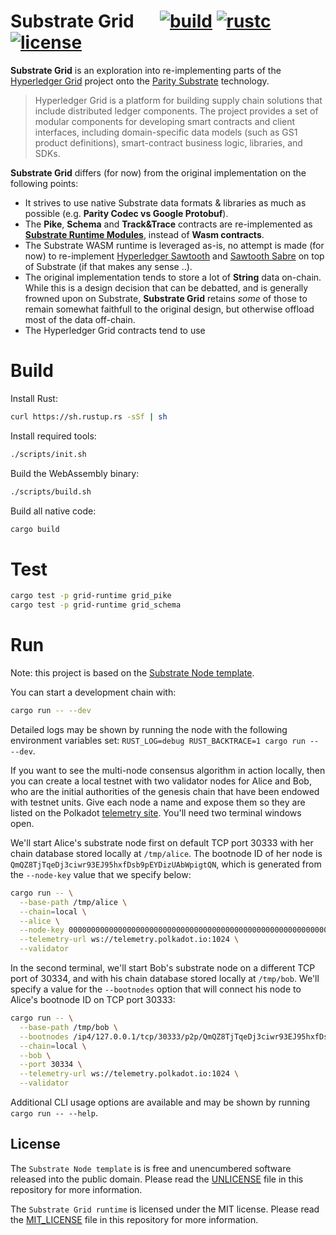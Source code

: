 # Substrate Grid &emsp; [![build]][codeship] [![rustc]][rustc_nightly] [![license]][license_mit]

[build]: https://app.codeship.com/projects/2663ec20-7322-0137-6fec-5af050f70adb/status?branch=master
[codeship]: https://app.codeship.com/projects/348677

[rustc]: https://img.shields.io/badge/rustc-1.35+-lightgray.svg
[rustc_nightly]: https://blog.rust-lang.org/2019/05/23/Rust-1.35.0.html

[license]: https://img.shields.io/badge/license-MIT-blue.svg
[license_mit]: https://github.com/stiiifff/substrate-grid/blob/master/LICENSE

**Substrate Grid** is an exploration into re-implementing parts of the [Hyperledger Grid](https://grid.hyperledger.org/about/) project onto the [Parity Substrate](https://www.parity.io/substrate/) technology.

> Hyperledger Grid is a platform for building supply chain solutions that include distributed ledger components. The project provides a set of modular components for developing smart contracts and client interfaces, including domain-specific data models (such as GS1 product definitions), smart-contract business logic, libraries, and SDKs.

**Substrate Grid** differs (for now) from the original implementation on the following points:
* It strives to use native Substrate data formats & libraries as much as possible (e.g. **Parity Codec vs Google Protobuf**).
* The **Pike**, **Schema** and **Track&Trace** contracts are re-implemented as [**Substrate Runtime Modules**](https://substrate.dev/docs/en/runtime/substrate-runtime-module-library), instead of **Wasm contracts**.
* The Substrate WASM runtime is leveraged as-is, no attempt is made (for now) to re-implement [Hyperledger Sawtooth](https://github.com/hyperledger/sawtooth-core) and [Sawtooth Sabre](https://github.com/hyperledger/sawtooth-sabre) on top of Substrate (if that makes any sense ..).
* The original implementation tends to store a lot of **String** data on-chain. While this is a design decision that can be debatted, and is generally frowned upon on Substrate, **Substrate Grid** retains *some* of those to remain somewhat faithfull to the original design, but otherwise offload most of the data off-chain.
* The Hyperledger Grid contracts tend to use 


# Build

Install Rust:

```bash
curl https://sh.rustup.rs -sSf | sh
```

Install required tools:

```bash
./scripts/init.sh
```

Build the WebAssembly binary:

```bash
./scripts/build.sh
```

Build all native code:

```bash
cargo build
```

# Test

```bash
cargo test -p grid-runtime grid_pike
cargo test -p grid-runtime grid_schema
```

# Run

Note: this project is based on the [Substrate Node template](https://github.com/paritytech/substrate/tree/master/node-template).

You can start a development chain with:

```bash
cargo run -- --dev
```

Detailed logs may be shown by running the node with the following environment variables set: `RUST_LOG=debug RUST_BACKTRACE=1 cargo run -- --dev`.

If you want to see the multi-node consensus algorithm in action locally, then you can create a local testnet with two validator nodes for Alice and Bob, who are the initial authorities of the genesis chain that have been endowed with testnet units. Give each node a name and expose them so they are listed on the Polkadot [telemetry site](https://telemetry.polkadot.io/#/Local%20Testnet). You'll need two terminal windows open.

We'll start Alice's substrate node first on default TCP port 30333 with her chain database stored locally at `/tmp/alice`. The bootnode ID of her node is `QmQZ8TjTqeDj3ciwr93EJ95hxfDsb9pEYDizUAbWpigtQN`, which is generated from the `--node-key` value that we specify below:

```bash
cargo run -- \
  --base-path /tmp/alice \
  --chain=local \
  --alice \
  --node-key 0000000000000000000000000000000000000000000000000000000000000001 \
  --telemetry-url ws://telemetry.polkadot.io:1024 \
  --validator
```

In the second terminal, we'll start Bob's substrate node on a different TCP port of 30334, and with his chain database stored locally at `/tmp/bob`. We'll specify a value for the `--bootnodes` option that will connect his node to Alice's bootnode ID on TCP port 30333:

```bash
cargo run -- \
  --base-path /tmp/bob \
  --bootnodes /ip4/127.0.0.1/tcp/30333/p2p/QmQZ8TjTqeDj3ciwr93EJ95hxfDsb9pEYDizUAbWpigtQN \
  --chain=local \
  --bob \
  --port 30334 \
  --telemetry-url ws://telemetry.polkadot.io:1024 \
  --validator
```

Additional CLI usage options are available and may be shown by running `cargo run -- --help`.

## License

The `Substrate Node template` is is free and unencumbered software released into the public domain. Please read the [UNLICENSE](UNLICENSE) file in this repository for more information.

The `Substrate Grid runtime` is licensed under the MIT license. Please read the [MIT_LICENSE](MIT_LICENSE) file in this repository for more information.
